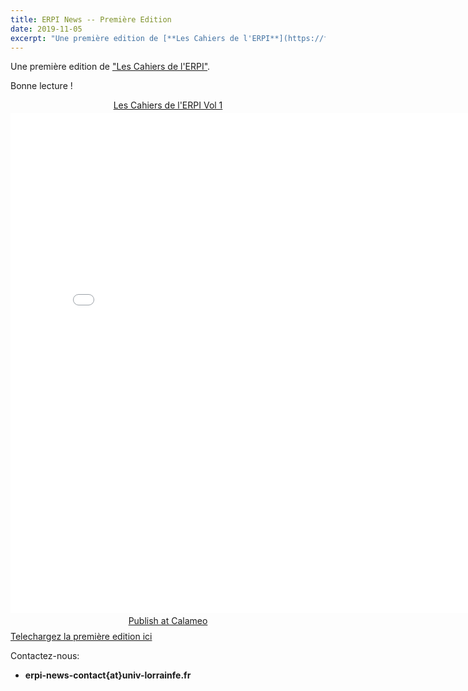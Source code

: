 ```yaml
---
title: ERPI News -- Première Edition 
date: 2019-11-05
excerpt: "Une première edition de [**Les Cahiers de l'ERPI**](https://fr.calameo.com/read/0060763646fcd48e99249)."
---
```



Une première edition de ["Les Cahiers de l'ERPI"](https://fr.calameo.com/read/0060763646fcd48e99249). 

Bonne lecture !


<div style="text-align:center;"><div style="margin:8px 0px 4px;"><a href="https://www.calameo.com/books/0060763646fcd48e99249" target="_blank">Les Cahiers de l'ERPI Vol 1</a></div><iframe src="//v.calameo.com/?bkcode=0060763646fcd48e99249" width="800" height="800" frameborder="0" scrolling="no" allowtransparency allowfullscreen style="margin:0 auto;"></iframe><div style="margin:4px 0px 8px;"><a href="http://www.calameo.com/">Publish at Calameo</a></div></div>




<a href="https://filesender.renater.fr/?s=download&token=bc25944f-3529-ad59-3af4-5e0b05052ef4"  target="_blank">
Telechargez la première edition ici
</a>

Contactez-nous:
 - **erpi-news-contact{at}univ-lorrainfe.fr**

